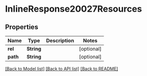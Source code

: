 # InlineResponse20027Resources

## Properties
Name | Type | Description | Notes
------------ | ------------- | ------------- | -------------
**rel** | **String** |  | [optional] 
**path** | **String** |  | [optional] 

[[Back to Model list]](../README.md#documentation-for-models) [[Back to API list]](../README.md#documentation-for-api-endpoints) [[Back to README]](../README.md)


